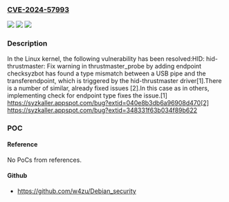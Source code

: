 ### [CVE-2024-57993](https://cve.mitre.org/cgi-bin/cvename.cgi?name=CVE-2024-57993)
![](https://img.shields.io/static/v1?label=Product&message=Linux&color=blue)
![](https://img.shields.io/static/v1?label=Version&message=c49c33637802a2c6957a78119eb8be3b055dd9e9%3C%20220883fba32549a34f0734e4859d07f4dcd56992%20&color=brighgreen)
![](https://img.shields.io/static/v1?label=Vulnerability&message=n%2Fa&color=brighgreen)

### Description

In the Linux kernel, the following vulnerability has been resolved:HID: hid-thrustmaster: Fix warning in thrustmaster_probe by adding endpoint checksyzbot has found a type mismatch between a USB pipe and the transferendpoint, which is triggered by the hid-thrustmaster driver[1].There is a number of similar, already fixed issues [2].In this case as in others, implementing check for endpoint type fixes the issue.[1] https://syzkaller.appspot.com/bug?extid=040e8b3db6a96908d470[2] https://syzkaller.appspot.com/bug?extid=348331f63b034f89b622

### POC

#### Reference
No PoCs from references.

#### Github
- https://github.com/w4zu/Debian_security

